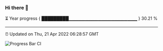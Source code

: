 ### Hi there 👋

⏳ Year progress { █████████▁▁▁▁▁▁▁▁▁▁▁▁▁▁▁▁▁▁▁▁▁ } 30.21 %

---

⏰ Updated on Thu, 21 Apr 2022 06:28:57 GMT

![Progress Bar CI](https://github.com/ZhaoGui/ZhaoGui/workflows/Progress%20Bar%20CI/badge.svg)
